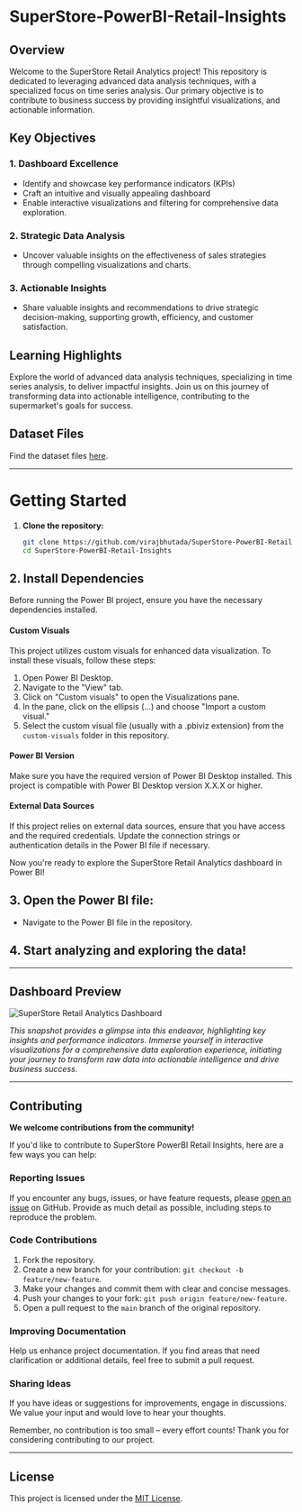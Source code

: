 # SuperStore-PowerBI-Retail-Insights

## Overview

Welcome to the SuperStore Retail Analytics project! This repository is dedicated to leveraging advanced data analysis techniques, with a specialized focus on time series analysis. Our primary objective is to contribute to business success by providing insightful visualizations, and actionable information.

## Key Objectives

### 1. Dashboard Excellence
- Identify and showcase key performance indicators (KPIs)
- Craft an intuitive and visually appealing dashboard
- Enable interactive visualizations and filtering for comprehensive data exploration.

### 2. Strategic Data Analysis
- Uncover valuable insights on the effectiveness of sales strategies through compelling visualizations and charts.

### 3. Actionable Insights
- Share valuable insights and recommendations to drive strategic decision-making, supporting growth, efficiency, and customer satisfaction.

## Learning Highlights

Explore the world of advanced data analysis techniques, specializing in time series analysis, to deliver impactful insights. Join us on this journey of transforming data into actionable intelligence, contributing to the supermarket's goals for success.

## Dataset Files

Find the dataset files [here](https://drive.google.com/drive/folders/1HDkNHNslI3rgCv9LZzGtxag8JvYzss-b).

---

# Getting Started


1. **Clone the repository:**
   ```bash
   git clone https://github.com/virajbhutada/SuperStore-PowerBI-Retail-Insights.git
   cd SuperStore-PowerBI-Retail-Insights


## 2. Install Dependencies

Before running the Power BI project, ensure you have the necessary dependencies installed.

#### Custom Visuals

This project utilizes custom visuals for enhanced data visualization. To install these visuals, follow these steps:

1. Open Power BI Desktop.
2. Navigate to the "View" tab.
3. Click on "Custom visuals" to open the Visualizations pane.
4. In the pane, click on the ellipsis (...) and choose "Import a custom visual."
5. Select the custom visual file (usually with a .pbiviz extension) from the `custom-visuals` folder in this repository.

#### Power BI Version

Make sure you have the required version of Power BI Desktop installed. This project is compatible with Power BI Desktop version X.X.X or higher.

#### External Data Sources

If this project relies on external data sources, ensure that you have access and the required credentials. Update the connection strings or authentication details in the Power BI file if necessary.


Now you're ready to explore the SuperStore Retail Analytics dashboard in Power BI!


## 3. Open the Power BI file:
   - Navigate to the Power BI file in the repository.

## 4. Start analyzing and exploring the data!


---

## Dashboard Preview


![SuperStore Retail Analytics Dashboard](https://github.com/virajbhutada/SuperStore-PowerBI-Retail-Insights/assets/143819712/79360035-3a5f-420d-b744-5bb176ba48ad)

*This snapshot provides a glimpse into this endeavor, highlighting key insights and performance indicators. Immerse yourself in interactive visualizations for a comprehensive data exploration experience, initiating your journey to transform raw data into actionable intelligence and drive business success.*

---


## Contributing

**We welcome contributions from the community!**

If you'd like to contribute to SuperStore PowerBI Retail Insights, here are a few ways you can help:

### Reporting Issues

If you encounter any bugs, issues, or have feature requests, please [open an issue](https://github.com/virajbhutada/SuperStore-PowerBI-Retail-Insights/issues) on GitHub. Provide as much detail as possible, including steps to reproduce the problem.

### Code Contributions

1. Fork the repository.
2. Create a new branch for your contribution: `git checkout -b feature/new-feature`.
3. Make your changes and commit them with clear and concise messages.
4. Push your changes to your fork: `git push origin feature/new-feature`.
5. Open a pull request to the `main` branch of the original repository.

### Improving Documentation

Help us enhance project documentation. If you find areas that need clarification or additional details, feel free to submit a pull request.

### Sharing Ideas

If you have ideas or suggestions for improvements, engage in discussions. We value your input and would love to hear your thoughts.

Remember, no contribution is too small – every effort counts! Thank you for considering contributing to our project.

---

## License

This project is licensed under the [MIT License](https://github.com/virajbhutada/SuperStore-PowerBI-Retail-Insights/blob/main/LICENSE).

